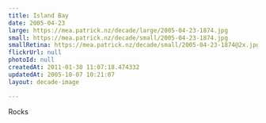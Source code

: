 ```yaml
---
title: Island Bay
date: 2005-04-23
large: https://mea.patrick.nz/decade/large/2005-04-23-1874.jpg
small: https://mea.patrick.nz/decade/small/2005-04-23-1874.jpg
smallRetina: https://mea.patrick.nz/decade/small/2005-04-23-1874@2x.jpg
flickrUrl: null
photoId: null
createdAt: 2011-01-30 11:07:18.474332
updatedAt: 2005-10-07 10:21:07
layout: decade-image

---
```

Rocks
